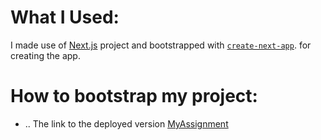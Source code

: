 # What I Used:
I made use of [Next.js](https://nextjs.org/) project and bootstrapped with [`create-next-app`](https://github.com/vercel/next.js/tree/canary/packages/create-next-app). for creating the app.
# How to bootstrap my project:
- ..
The link to the deployed version 
[MyAssignment](assignment-sov-tech-nxaefso65-kamvegwij.vercel.app)
